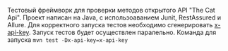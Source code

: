 Тестовый фреймворк для проверки методов открытого API "The Cat Api".
Проект написан на Java, с использоаванием Junit, RestAssured и Allure.
Для корректного запуска тестов необходимо сгенерировать [x-api-key](https://developers.thecatapi.com/view-account/ylX4blBYT9FaoVd6OhvR?report=bOoHBz-8t).
Запуск тестов будет осуществлен паралельно. Команда для запуска ```mvn test -Dx-api-key=x-api-key```